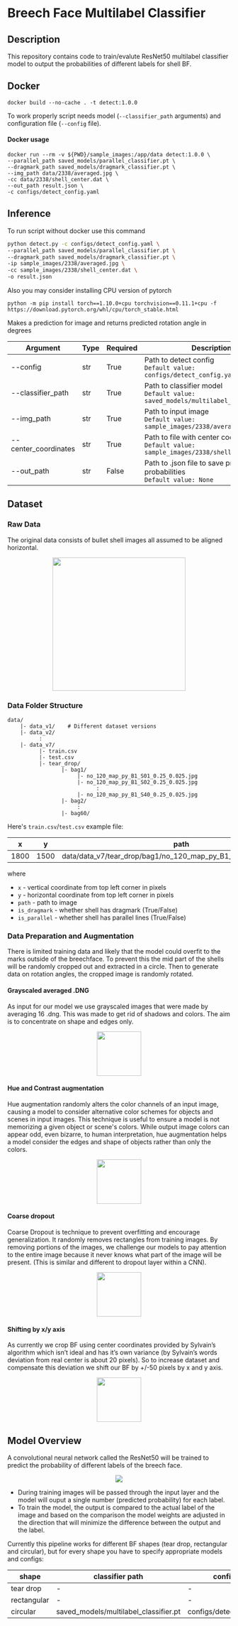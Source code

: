 # Breech Face Multilabel Classifier

## Description 
This repository contains code to train/evalute ResNet50 multilabel classifier model 
to output the probabilities of different labels for shell BF.

## Docker
```shell
docker build --no-cache . -t detect:1.0.0 
```

To work properly script needs model (`--classifier_path` arguments) and configuration file (`--config` file).


#### Docker usage 
```shell
docker run --rm -v ${PWD}/sample_images:/app/data detect:1.0.0 \
--parallel_path saved_models/parallel_classifier.pt \
--dragmark_path saved_models/dragmark_classifier.pt \
--img_path data/2338/averaged.jpg \
-cc data/2338/shell_center.dat \
--out_path result.json \
-c configs/detect_config.yaml 
```


## Inference
To run script without docker use this command
```sh
python detect.py -c configs/detect_config.yaml \
--parallel_path saved_models/parallel_classifier.pt \
--dragmark_path saved_models/dragmark_classifier.pt \
-ip sample_images/2338/averaged.jpg \ 
-cc sample_images/2338/shell_center.dat \ 
-o result.json
```
Also you may consider installing CPU version of pytorch
```shell
python -m pip install torch==1.10.0+cpu torchvision==0.11.1+cpu -f https://download.pytorch.org/whl/cpu/torch_stable.html
```

Makes a prediction for image and returns predicted rotation angle in degrees 

| Argument| Type | Required | Description | 
| -------------------------- | ---  | --- | -------- |
| --config | str | True | Path to detect config <br>`Default value: configs/detect_config.yaml` | 
| --classifier_path | str | True | Path to classifier model<br>`Default value: saved_models/multilabel_classifier.pt` |  
| --img_path | str | True | Path to input image <br>`Default value: sample_images/2338/averaged.jpg`| 
| --center_coordinates | str | True | Path to file with center coordinates <br>`Default value: sample_images/2338/shell_center.dat`|
| --out_path | str | False | Path to .json file to save predicted probabilities <br>`Default value: None`|

## Dataset

### Raw Data 
The original data consists of bullet shell images all assumed to be aligned horizontal. 
<br>
<p align="center">
  <img height=300 src="_readme_imgs/sample.png"/>
</p>

### Data Folder Structure
```
data/      
    |- data_v1/    # Different dataset versions
    |- data_v2/    
          :
    |- data_v7/    
          |- train.csv
          |- test.csv    
          |- tear_drop/  
                 |- bag1/                    
                      |- no_120_map_py_B1_S01_0.25_0.025.jpg    
                      |- no_120_map_py_B1_S02_0.25_0.025.jpg    
                            :
                      |- no_120_map_py_B1_S40_0.25_0.025.jpg                     
                 |- bag2/
                      :
                 |- bag60/    
```

Here's `train.csv`/`test.csv` example file: 

 x | y | path | is_dragmark | is_parallel |
 --- | --- | --- | --- | --- |
 1800 | 1500 | data/data_v7/tear_drop/bag1/no_120_map_py_B1_S01_0.25_0.025.jpg | True | False |

where
- `x` - vertical coordinate from top left corner in pixels
- `y` - horizontal coordinate from top left corner in pixels
- `path` - path to image 
- `is_dragmark` - whether shell has dragmark (True/False)
- `is_parallel` - whether shell has parallel lines (True/False)

### Data Preparation and Augmentation
There is limited training data and likely that the model could overfit to the marks outside of the breechface. 
To prevent this the mid part of the shells will be randomly cropped out and extracted in a circle. 
Then to generate data on rotation angles, the cropped image is randomly rotated.

#### Grayscaled averaged .DNG

As input for our model we use grayscaled images that were made by averaging 16 .dng. 
This was made to get rid of shadows and colors. The aim is to concentrate on shape and edges only.

<p align="center">
  <img height=100 src="_readme_imgs/averaged_dng.png"/>
</p>

#### Hue and Contrast augmentation

Hue augmentation randomly alters the color channels of an input image, 
causing a model to consider alternative color schemes for objects and scenes 
in input images. This technique is useful to ensure a model is not memorizing 
a given object or scene's colors. While output image colors can appear odd, 
even bizarre, to human interpretation, hue augmentation helps a model consider 
the edges and shape of objects rather than only the colors.

<p align="center">
  <img height=100 src="_readme_imgs/aug_hue.png"/>
</p>


#### Coarse dropout

Coarse Dropout is technique to prevent overfitting and encourage generalization. 
It randomly removes rectangles from training images. 
By removing portions of the images, we challenge our models to pay attention 
to the entire image because it never knows what part of the image will be present. 
(This is similar and different to dropout layer within a CNN).

<p align="center">
  <img height=100 src="_readme_imgs/aug_coarse.png"/>
</p>

#### Shifting by x/y axis

As currently we crop BF using center coordinates provided by Sylvain’s 
algorithm which isn’t ideal and has it’s own variance (by Sylvain’s words 
deviation from real center is about 20 pixels). So to increase dataset and 
compensate this deviation we shift our BF by +/-50 pixels by x and y axis.

<p align="center">
  <img height=100 src="_readme_imgs/aug_shifting.png"/>
</p>

## Model Overview
A convolutional neural network called the ResNet50 will be trained to predict the probability of different labels of the breech face.
<p align="center">
  <img src="_readme_imgs/resnet50.png"/>
</p>

- During training images will be passed through the input layer and the model will ouput a single number (predicted probability) for each label.
- To train the model, the output is compared to the actual label of the image and based on the comparison the model weights are adjusted in the direction that will minimize the difference between the output and the label. 

Currently this pipeline works for different BF shapes (tear drop, rectangular and circular), 
but for every shape you have to specify appropriate models and configs:


shape | classifier path | config path |
--- | --- | --- | 
tear drop | - | - | 
rectangular | - | - |
circular | saved_models/multilabel_classifier.pt | configs/detect_config.yaml |

